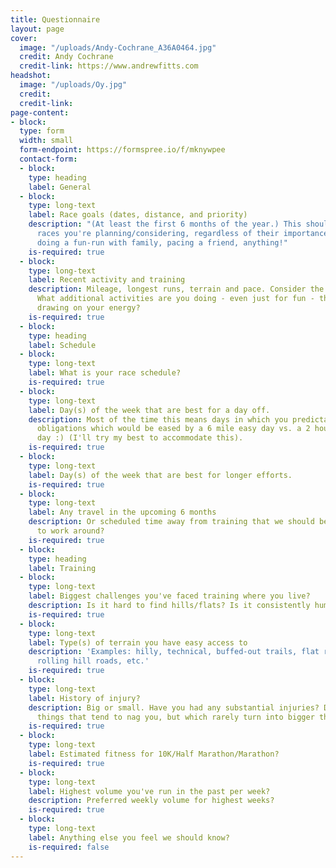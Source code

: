 ```yaml
---
title: Questionnaire
layout: page
cover:
  image: "/uploads/Andy-Cochrane_A36A0464.jpg"
  credit: Andy Cochrane
  credit-link: https://www.andrewfitts.com
headshot:
  image: "/uploads/Oy.jpg"
  credit: 
  credit-link: 
page-content:
- block: 
  type: form
  width: small
  form-endpoint: https://formspree.io/f/mknywpee
  contact-form:
  - block: 
    type: heading
    label: General
  - block: 
    type: long-text
    label: Race goals (dates, distance, and priority)
    description: "(At least the first 6 months of the year.) This should include **any**
      races you're planning/considering, regardless of their importance. If you're
      doing a fun-run with family, pacing a friend, anything!"
    is-required: true
  - block: 
    type: long-text
    label: Recent activity and training
    description: Mileage, longest runs, terrain and pace. Consider the past month.
      What additional activities are you doing - even just for fun - that might be
      drawing on your energy?
    is-required: true
  - block: 
    type: heading
    label: Schedule
  - block: 
    type: long-text
    label: What is your race schedule?
    is-required: true
  - block: 
    type: long-text
    label: Day(s) of the week that are best for a day off.
    description: Most of the time this means days in which you predictably have work/family
      obligations which would be eased by a 6 mile easy day vs. a 2 hour long run
      day :) (I'll try my best to accommodate this).
    is-required: true
  - block: 
    type: long-text
    label: Day(s) of the week that are best for longer efforts.
    is-required: true
  - block: 
    type: long-text
    label: Any travel in the upcoming 6 months
    description: Or scheduled time away from training that we should be aware of/plan
      to work around?
    is-required: true
  - block: 
    type: heading
    label: Training
  - block: 
    type: long-text
    label: Biggest challenges you've faced training where you live?
    description: Is it hard to find hills/flats? Is it consistently humid or icy?
    is-required: true
  - block: 
    type: long-text
    label: Type(s) of terrain you have easy access to
    description: 'Examples: hilly, technical, buffed-out trails, flat roads, track,
      rolling hill roads, etc.'
    is-required: true
  - block: 
    type: long-text
    label: History of injury?
    description: Big or small. Have you had any substantial injuries? Do you have
      things that tend to nag you, but which rarely turn into bigger things?
    is-required: true
  - block: 
    type: long-text
    label: Estimated fitness for 10K/Half Marathon/Marathon?
    is-required: true
  - block: 
    type: long-text
    label: Highest volume you've run in the past per week?
    description: Preferred weekly volume for highest weeks?
    is-required: true
  - block: 
    type: long-text
    label: Anything else you feel we should know?
    is-required: false
---
```


